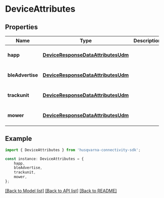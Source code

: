 # DeviceAttributes


## Properties

Name | Type | Description | Notes
------------ | ------------- | ------------- | -------------
**happ** | [**DeviceResponseDataAttributesUdm**](DeviceResponseDataAttributesUdm.md) |  | [optional] [default to undefined]
**bleAdvertise** | [**DeviceResponseDataAttributesUdm**](DeviceResponseDataAttributesUdm.md) |  | [optional] [default to undefined]
**trackunit** | [**DeviceResponseDataAttributesUdm**](DeviceResponseDataAttributesUdm.md) |  | [optional] [default to undefined]
**mower** | [**DeviceResponseDataAttributesUdm**](DeviceResponseDataAttributesUdm.md) |  | [optional] [default to undefined]

## Example

```typescript
import { DeviceAttributes } from 'husqvarna-connectivity-sdk';

const instance: DeviceAttributes = {
    happ,
    bleAdvertise,
    trackunit,
    mower,
};
```

[[Back to Model list]](../README.md#documentation-for-models) [[Back to API list]](../README.md#documentation-for-api-endpoints) [[Back to README]](../README.md)
